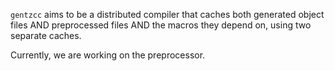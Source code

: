 `gentzcc` aims to be a distributed compiler that caches both generated object 
files AND preprocessed files AND the macros they depend on, using two separate 
caches.

Currently, we are working on the preprocessor.
